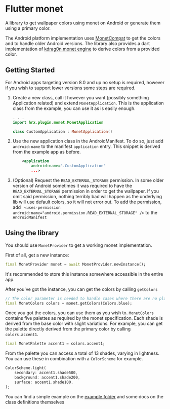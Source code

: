 # Flutter monet

A library to get wallpaper colors using monet on Android or generate them using a primary color.

The Android platform implementation uses [MonetCompat](https://github.com/KieronQuinn/MonetCompat) to get the colors and to handle older Android versions.
The library also provides a dart implementation of [kdrag0n monet engine](https://github.com/kdrag0n/android12-extensions/tree/main/app/src/main/java/dev/kdrag0n/android12ext/monet) to derive colors from a provided color.

## Getting Started

For Android apps targeting version 8.0 and up no setup is required, however if you wish to support lower versions some steps are required.

1. Create a new class, call it however you want (possibly something Application related) and extend `MonetApplication`.
This is the application class from the example, you can use it as is easily enough.

    ```kotlin
    . . .
    import hrx.plugin.monet.MonetApplication

    class CustomApplication : MonetApplication()
    ```

2. Use the new application class in the AndroidManifest. To do so, just add `android:name` to the manifest `application` entry. This snippet is derived from the example app as before.
    ```xml
        <application
            android:name=".CustomApplication"
            ...>
    ```

3. (Optional) Request the `READ_EXTERNAL_STORAGE` permission. In some older version of Android sometimes it was required to have the `READ_EXTERNAL_STORAGE` permission in order to get the wallpaper. If you omit said permission, nothing terribly bad will happen as the underlying lib will use default colors, so it will not error out.
To add the permission, add `
    <uses-permission android:name="android.permission.READ_EXTERNAL_STORAGE" />` to the `AndroidManifest`

## Using the library
You should use `MonetProvider` to get a working monet implementation.

First of all, get a new instance:
```dart
final MonetProvider monet = await MonetProvider.newInstance();
```

It's recommended to store this instance somewhere accessible in the entire app.

After you've got the instance, you can get the colors by calling `getColors`
```dart
// The color parameter is needed to handle cases where there are no platform colors available, such as unsupported platforms.
final MonetColors colors = monet.getColors(Colors.blue);
```

Once you got the colors, you can use them as you wish to. `MonetColors` contains five palettes as required by the monet specification. Each shade is derived from the base color with slight variations. For example, you can get the palette directly derived from the primary color by calling `colors.accent1`.
```dart
final MonetPalette accent1 = colors.accent1;
```

From the palette you can access a total of 13 shades, varying in lightness. You can use these in combination with a `ColorScheme` for example.
```dart
ColorScheme.light(
    secondary: accent1.shade500,
    background: accent1.shade200,
    surface: accent1.shade100,
);
```

You can find a simple example on the [example folder](https://github.com/HrX03/monet/tree/main/example/) and some docs on the class definitions themselves